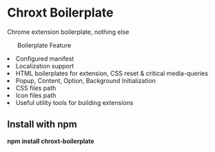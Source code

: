 <h1>Chroxt Boilerplate</h1>
<p>Chrome extension boilerplate, nothing else</p>

<ol>Boilerplate Feature</ol>
<li>Configured manifest</li>
<li>Localization support</li>
<li>HTML boilerplates for extension, CSS reset & critical media-queries</li>
<li>Popup, Content, Option, Background Initialization</li>
<li>CSS files path</li>
<li>Icon files path</li>
<li>Useful utility tools for building extensions</li>

<h2>Install with npm</h2>
<p><strong>npm install chroxt-boilerplate</strong></p>
